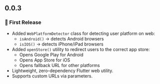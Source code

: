 ## 0.0.3

### 🎉 First Release

- Added `WebPlatformDetector` class for detecting user platform on web:
  - `isAndroid()` → detects Android browsers
  - `isIOS()` → detects iPhone/iPad browsers
- Added `openStore()` utility to redirect users to the correct app store:
  - Opens Google Play for Android
  - Opens App Store for iOS
  - Opens fallback URL for other platforms
- Lightweight, zero-dependency Flutter web utility.
- Supports custom URLs via parameters.
